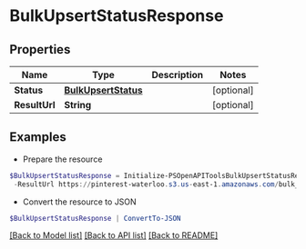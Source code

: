 # BulkUpsertStatusResponse
## Properties

Name | Type | Description | Notes
------------ | ------------- | ------------- | -------------
**Status** | [**BulkUpsertStatus**](BulkUpsertStatus.md) |  | [optional] 
**ResultUrl** | **String** |  | [optional] 

## Examples

- Prepare the resource
```powershell
$BulkUpsertStatusResponse = Initialize-PSOpenAPIToolsBulkUpsertStatusResponse  -Status null `
 -ResultUrl https://pinterest-waterloo.s3.us-east-1.amazonaws.com/bulk_framework/AD_ENTITY_UPSERT/549763856637-1659122537-0b4d77d3-f620-48ce-bec9-616106afb8d4/(...)
```

- Convert the resource to JSON
```powershell
$BulkUpsertStatusResponse | ConvertTo-JSON
```

[[Back to Model list]](../README.md#documentation-for-models) [[Back to API list]](../README.md#documentation-for-api-endpoints) [[Back to README]](../README.md)

